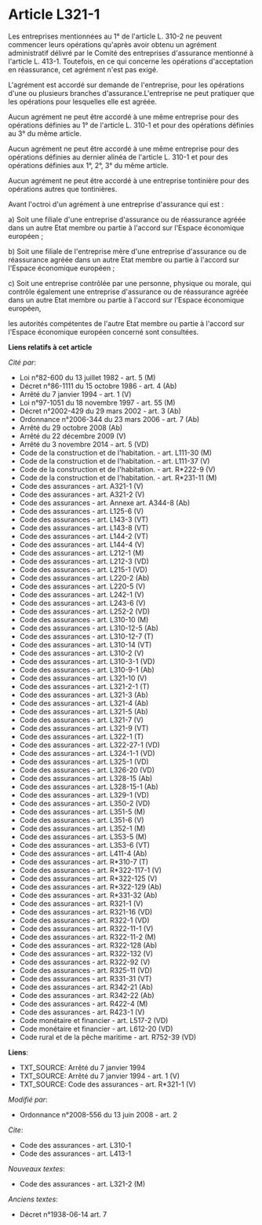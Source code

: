 # Article L321-1

Les entreprises mentionnées au 1° de l'article L. 310-2 ne peuvent commencer leurs opérations qu'après avoir obtenu un
agrément administratif délivré par le Comité des entreprises d'assurance mentionné à l'article L. 413-1. Toutefois, en ce qui
concerne les opérations d'acceptation en réassurance, cet agrément n'est pas exigé.

L'agrément est accordé sur demande de l'entreprise, pour les opérations d'une ou plusieurs branches d'assurance.L'entreprise
ne peut pratiquer que les opérations pour lesquelles elle est agréée. 

Aucun agrément ne peut être accordé à une même entreprise pour des opérations définies au 1° de l'article L. 310-1 et pour
des opérations définies au 3° du même article. 

Aucun agrément ne peut être accordé à une même entreprise pour des opérations définies au dernier alinéa de l'article L.
310-1 et pour des opérations définies aux 1°, 2°, 3° du même article. 

Aucun agrément ne peut être accordé à une entreprise tontinière pour des opérations autres que tontinières. 

Avant l'octroi d'un agrément à une entreprise d'assurance qui est : 

a) Soit une filiale d'une entreprise d'assurance ou de réassurance agréée dans un autre Etat membre ou partie à l'accord sur
l'Espace économique européen ; 

b) Soit une filiale de l'entreprise mère d'une entreprise d'assurance ou de réassurance agréée dans un autre Etat membre ou
partie à l'accord sur l'Espace économique européen ; 

c) Soit une entreprise contrôlée par une personne, physique ou morale, qui contrôle également une entreprise d'assurance ou
de réassurance agréée dans un autre Etat membre ou partie à l'accord sur l'Espace économique européen, 

les autorités compétentes de l'autre Etat membre ou partie à l'accord sur l'Espace économique européen concerné sont
consultées.

**Liens relatifs à cet article**

_Cité par_:

  - Loi n°82-600 du 13 juillet 1982 - art. 5 (M)
  - Décret n°86-1111 du 15 octobre 1986 - art. 4 (Ab)
  - Arrêté du 7 janvier 1994 - art. 1 (V)
  - Loi n°97-1051 du 18 novembre 1997 - art. 55 (M)
  - Décret n°2002-429 du 29 mars 2002 - art. 3 (Ab)
  - Ordonnance n°2006-344 du 23 mars 2006 - art. 7 (Ab)
  - Arrêté du 29 octobre 2008 (Ab)
  - Arrêté du 22 décembre 2009 (V)
  - Arrêté du 3 novembre 2014 - art. 5 (VD)
  - Code de la construction et de l'habitation. - art. L111-30 (M)
  - Code de la construction et de l'habitation. - art. L111-37 (V)
  - Code de la construction et de l'habitation. - art. R*222-9 (V)
  - Code de la construction et de l'habitation. - art. R*231-11 (M)
  - Code des assurances - art. A321-1 (V)
  - Code des assurances - art. A321-2 (V)
  - Code des assurances - art. Annexe art. A344-8 (Ab)
  - Code des assurances - art. L125-6 (V)
  - Code des assurances - art. L143-3 (VT)
  - Code des assurances - art. L143-8 (VT)
  - Code des assurances - art. L144-2 (VT)
  - Code des assurances - art. L144-4 (V)
  - Code des assurances - art. L212-1 (M)
  - Code des assurances - art. L212-3 (VD)
  - Code des assurances - art. L215-1 (VD)
  - Code des assurances - art. L220-2 (Ab)
  - Code des assurances - art. L220-5 (V)
  - Code des assurances - art. L242-1 (V)
  - Code des assurances - art. L243-6 (V)
  - Code des assurances - art. L252-2 (VD)
  - Code des assurances - art. L310-10 (M)
  - Code des assurances - art. L310-12-5 (Ab)
  - Code des assurances - art. L310-12-7 (T)
  - Code des assurances - art. L310-14 (VT)
  - Code des assurances - art. L310-2 (V)
  - Code des assurances - art. L310-3-1 (VD)
  - Code des assurances - art. L310-9-1 (Ab)
  - Code des assurances - art. L321-10 (V)
  - Code des assurances - art. L321-2-1 (T)
  - Code des assurances - art. L321-3 (Ab)
  - Code des assurances - art. L321-4 (Ab)
  - Code des assurances - art. L321-5 (Ab)
  - Code des assurances - art. L321-7 (V)
  - Code des assurances - art. L321-9 (VT)
  - Code des assurances - art. L322-1 (T)
  - Code des assurances - art. L322-27-1 (VD)
  - Code des assurances - art. L324-1-1 (VD)
  - Code des assurances - art. L325-1 (VD)
  - Code des assurances - art. L326-20 (VD)
  - Code des assurances - art. L328-15 (Ab)
  - Code des assurances - art. L328-15-1 (Ab)
  - Code des assurances - art. L329-1 (VD)
  - Code des assurances - art. L350-2 (VD)
  - Code des assurances - art. L351-5 (M)
  - Code des assurances - art. L351-6 (V)
  - Code des assurances - art. L352-1 (M)
  - Code des assurances - art. L353-5 (M)
  - Code des assurances - art. L353-6 (VT)
  - Code des assurances - art. L411-4 (Ab)
  - Code des assurances - art. R*310-7 (T)
  - Code des assurances - art. R*322-117-1 (V)
  - Code des assurances - art. R*322-125 (V)
  - Code des assurances - art. R*322-129 (Ab)
  - Code des assurances - art. R*331-32 (Ab)
  - Code des assurances - art. R321-1 (V)
  - Code des assurances - art. R321-16 (VD)
  - Code des assurances - art. R322-1 (VD)
  - Code des assurances - art. R322-11-1 (V)
  - Code des assurances - art. R322-11-2 (M)
  - Code des assurances - art. R322-128 (Ab)
  - Code des assurances - art. R322-132 (V)
  - Code des assurances - art. R322-92 (V)
  - Code des assurances - art. R325-11 (VD)
  - Code des assurances - art. R331-31 (VT)
  - Code des assurances - art. R342-21 (Ab)
  - Code des assurances - art. R342-22 (Ab)
  - Code des assurances - art. R422-4 (M)
  - Code des assurances - art. R423-1 (V)
  - Code monétaire et financier - art. L517-2 (VD)
  - Code monétaire et financier - art. L612-20 (VD)
  - Code rural et de la pêche maritime - art. R752-39 (VD)

**Liens**:

  - TXT_SOURCE: Arrêté du 7 janvier 1994
  - TXT_SOURCE: Arrêté du 7 janvier 1994 - art. 1 (V)
  - TXT_SOURCE: Code des assurances - art. R*321-1 (V)

_Modifié par_:

  - Ordonnance n°2008-556 du 13 juin 2008 - art. 2

_Cite_:

  - Code des assurances - art. L310-1
  - Code des assurances - art. L413-1

_Nouveaux textes_:

  - Code des assurances - art. L321-2 (M)

_Anciens textes_:

  - Décret n°1938-06-14 art. 7
